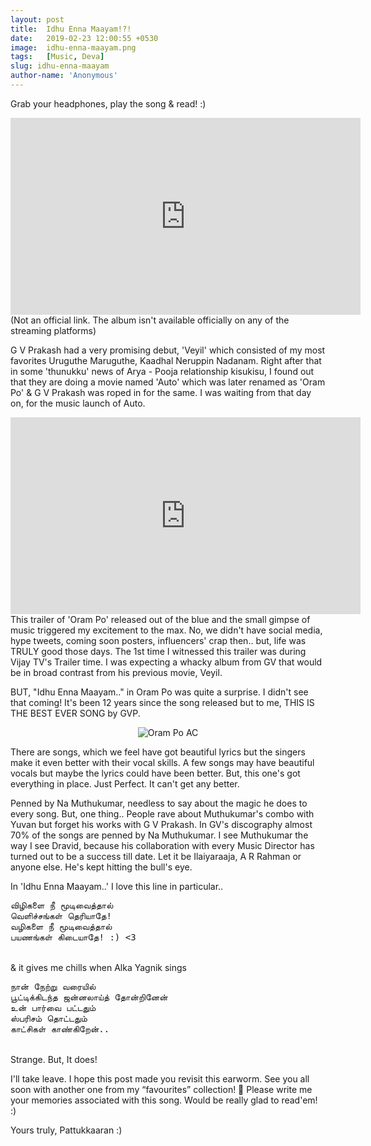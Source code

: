 ```yaml
---
layout: post
title:  Idhu Enna Maayam!?!
date:   2019-02-23 12:00:55 +0530
image:  idhu-enna-maayam.png
tags:   [Music, Deva]
slug: idhu-enna-maayam
author-name: 'Anonymous'
---
```


Grab your headphones, play the song & read! :)

<iframe width="560" height="315" src="https://www.youtube.com/embed/Mu7hvFjnkDU?controls=0" frameborder="0" allow="accelerometer; autoplay; encrypted-media; gyroscope; picture-in-picture" allowfullscreen></iframe>
<br>
(Not an official link. The album isn't available officially on any of the streaming platforms)

G V Prakash had a very promising debut, 'Veyil' which consisted of my most favorites Uruguthe Maruguthe, Kaadhal Neruppin Nadanam. Right after that in some 'thunukku' news of Arya - Pooja relationship kisukisu, I found out that they are doing a movie named 'Auto' which was later renamed as 'Oram Po' & G V Prakash was roped in for the same. I was waiting from that day on, for the music launch of Auto. 

<iframe width="560" height="315" src="https://www.youtube.com/embed/eDLUp6rALgc?controls=0" frameborder="0" allow="accelerometer; autoplay; encrypted-media; gyroscope; picture-in-picture" allowfullscreen></iframe>
<br>
This trailer of 'Oram Po' released out of the blue and the small gimpse of music triggered my excitement to the max. No, we didn't have social media, hype tweets, coming soon posters, influencers' crap then.. but, life was TRULY good those days. The 1st time I witnessed this trailer was during Vijay TV's Trailer time. I was expecting a whacky album from GV that would be in broad contrast from his previous movie, Veyil. 

BUT, "Idhu Enna Maayam.." in Oram Po was quite a surprise. I didn't see that coming! It's been 12 years since the song released but to me, THIS IS THE BEST EVER SONG by GVP. 

<p style="text-align: center;"><img src="https://pattukkaaran.in/img/oram-po-cover.png" alt="Oram Po AC" class="img-responsive reveal-in"></p>

There are songs, which we feel have got beautiful lyrics but the singers make it even better with their vocal skills.  A few songs may have beautiful vocals but maybe the lyrics could have been better. But, this one's got everything in place. Just Perfect. It can't get any better. 

Penned by Na Muthukumar, needless to say about the magic he does to every song. But, one thing.. People rave about Muthukumar's combo with Yuvan but forget his works with G V Prakash. In GV's discography almost 70% of the songs are penned by Na Muthukumar. I see Muthukumar the way I see Dravid, because his collaboration with every Music Director has turned out to be a success till date. Let it be Ilaiyaraaja, A R Rahman or anyone else. He's kept hitting the bull's eye. 

In 'Idhu Enna Maayam..' I love this line in particular..

<pre>
விழிகளை நீ மூடிவைத்தால்
வெளிச்சங்கள் தெரியாதே! 
வழிகளை நீ மூடிவைத்தால்
பயணங்கள் கிடையாதே! :) <3
</pre>
<br>
& it gives me chills when Alka Yagnik sings

<pre>
நான் நேற்று வரையில்
பூட்டிக்கிடந்த ஜன்னலாய்த் தோன்றினேன்
உன் பார்வை பட்டதும்
ஸ்பரிசம் தொட்டதும்
காட்சிகள் காண்கிறேன்..
</pre>
<br>
Strange. But, It does! 

I'll take leave. I hope this post made you revisit this earworm. See you all soon with another one from my “favourites” collection! 🙂 Please write me your memories associated with this song. Would be really glad to read'em! :)

Yours truly, Pattukkaaran :)

